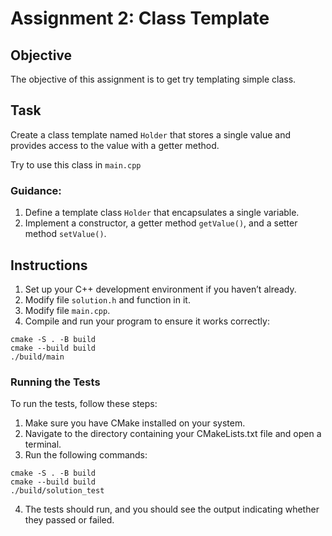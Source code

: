 # Assignment 2: Class Template

## Objective
The objective of this assignment is to get try templating simple class.

## Task
Create a class template named `Holder` that stores a single value and provides access to the value with a getter method.

Try to use this class in `main.cpp`

### Guidance:

1. Define a template class `Holder` that encapsulates a single variable.
2. Implement a constructor, a getter method `getValue()`, and a setter method `setValue()`.

## Instructions
1. Set up your C++ development environment if you haven’t already.
2. Modify file `solution.h` and function in it.
3. Modify file `main.cpp`.
4. Compile and run your program to ensure it works correctly:
```shell
cmake -S . -B build
cmake --build build
./build/main
```

### Running the Tests
To run the tests, follow these steps:

1. Make sure you have CMake installed on your system.
2. Navigate to the directory containing your CMakeLists.txt file and open a terminal.
3. Run the following commands:
```shell
cmake -S . -B build
cmake --build build
./build/solution_test
```
4. The tests should run, and you should see the output indicating whether they passed or failed.

